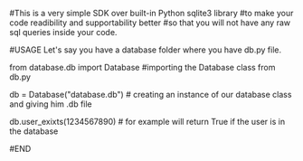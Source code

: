 #This is a very simple SDK over built-in Python sqlite3 library
 #to make your code readibility and supportability better
  #so that you will not have any raw sql queries inside your code.

#USAGE
Let's say you have a database folder where you have db.py file.

from database.db import Database  #importing the Database class from db.py

db = Database("database.db")   # creating an instance of our database class and giving him .db file

db.user_exixts(1234567890) # for example will return True if the user is in the database

#END

